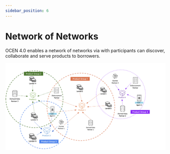 ```yaml
---
sidebar_position: 6
---
```


# Network of Networks

OCEN 4.0 enables a network of networks via with participants can discover, collaborate and serve products to borrowers. 

![OCEN Network](./_images/network_of_networks.png "OCEN Network")
